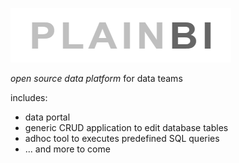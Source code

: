 ![](logo_plainbi.PNG)

*open source data platform* for data teams 

includes:
- data portal
- generic CRUD application to edit database tables
- adhoc tool to executes predefined SQL queries
- ... and more to come
